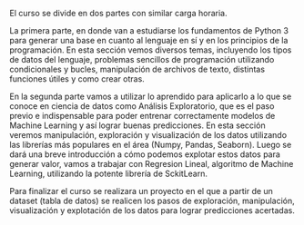 El curso se divide en dos partes con similar carga horaria.

La primera parte, en donde van a estudiarse los fundamentos de Python 3 para generar una base en cuanto al lenguaje en sí y en los principios de la programación. 
En esta sección vemos diversos temas, incluyendo los tipos de datos del lenguaje, problemas sencillos de programación utilizando condicionales y bucles, manipulación de archivos de texto, distintas funciones útiles y como crear otras. 

En la segunda parte vamos a utilizar lo aprendido para aplicarlo a lo que se conoce  en ciencia de datos como Análisis Exploratorio, que es el paso previo e indispensable para poder entrenar correctamente modelos de Machine Learning y así lograr buenas predicciones. 
En esta sección  veremos manipulación, exploración y visualización de los datos utilizando las librerías más populares en el área (Numpy, Pandas, Seaborn). Luego se dará una breve introducción a cómo podemos explotar estos datos para generar valor, vamos a trabajar con Regresion Lineal, algoritmo de Machine Learning, utilizando la potente librería de SckitLearn.
 
Para finalizar el curso se realizara un proyecto en el que a partir de un dataset (tabla de datos) se realicen los pasos de exploración, manipulación, visualización y explotación de los datos para lograr predicciones acertadas.

